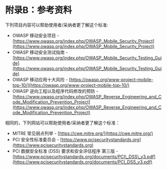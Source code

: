 # 附录B：参考资料

下列项目内容可以帮助使用者/采纳者更了解这个标准:

- OWASP 移动安全项目 - [https://www.owasp.org/index.php/OWASP_Mobile_Security_Project](https://www.owasp.org/index.php/OWASP_Mobile_Security_Project)
- OWASP 移动安全测试指南 - [https://www.owasp.org/index.php/OWASP_Mobile_Security_Testing_Guide](https://www.owasp.org/index.php/OWASP_Mobile_Security_Testing_Guide)
- OWASP 移动应用十大风险 - [https://owasp.org/www-project-mobile-top-10/](https://owasp.org/www-project-mobile-top-10/)
- OWASP 逆向工程以及程序代码修改的预防 - [https://www.owasp.org/index.php/OWASP_Reverse_Engineering_and_Code_Modification_Prevention_Project](https://www.owasp.org/index.php/OWASP_Reverse_Engineering_and_Code_Modification_Prevention_Project)

相同的，下列网站可以帮助使用者/采纳者更了解这个标准：

- MITRE 常见弱点列举 - [https://cwe.mitre.org/](https://cwe.mitre.org/)
- PCI 安全性标准委员会 - [https://www.pcisecuritystandards.org](https://www.pcisecuritystandards.org)
- PCI 数据安全标准 (DSS) 要求和安全评估程序 第三版 - [https://www.pcisecuritystandards.org/documents/PCI\_DSS\_v3.pdf](https://www.pcisecuritystandards.org/documents/PCI_DSS_v3.pdf)
